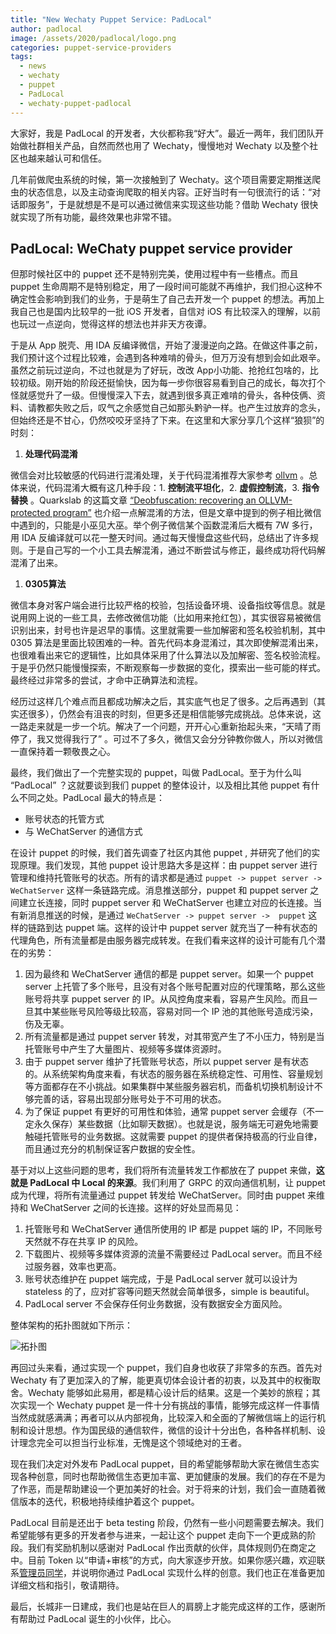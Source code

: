 ```yaml
---
title: "New Wechaty Puppet Service: PadLocal"
author: padlocal
image: /assets/2020/padlocal/logo.png
categories: puppet-service-providers
tags:
  - news
  - wechaty
  - puppet
  - PadLocal
  - wechaty-puppet-padlocal
---
```


大家好，我是 PadLocal 的开发者，大伙都称我“好大”。最近一两年，我们团队开始做社群相关产品，自然而然也用了 Wechaty，慢慢地对 Wechaty 以及整个社区也越来越认可和信任。

几年前做爬虫系统的时候，第一次接触到了 Wechaty。这个项目需要定期推送爬虫的状态信息，以及主动查询爬取的相关内容。正好当时有一句很流行的话：“对话即服务”，于是就想是不是可以通过微信来实现这些功能？借助 Wechaty 很快就实现了所有功能，最终效果也非常不错。

## PadLocal: WeChaty puppet service provider

但那时候社区中的 puppet 还不是特别完美，使用过程中有一些槽点。而且 puppet 生命周期不是特别稳定，用了一段时间可能就不再维护，我们担心这种不确定性会影响到我们的业务，于是萌生了自己去开发一个 puppet 的想法。再加上我自己也是国内比较早的一批 iOS 开发者，自信对 iOS 有比较深入的理解，以前也玩过一点逆向，觉得这样的想法也并非天方夜谭。

于是从 App 脱壳、用 IDA 反编译微信，开始了漫漫逆向之路。在做这件事之前，我们预计这个过程比较难，会遇到各种难啃的骨头，但万万没有想到会如此艰辛。虽然之前玩过逆向，不过也就是为了好玩，改改 App小功能、抢抢红包啥的，比较初级。刚开始的阶段还挺愉快，因为每一步你很容易看到自己的成长，每次打个怪就感觉升了一级。但慢慢深入下去，就遇到很多真正难啃的骨头，各种伎俩、资料、请教都失败之后，叹气之余感觉自己如那头黔驴一样。也产生过放弃的念头，但始终还是不甘心，仍然咬咬牙坚持了下来。在这里和大家分享几个这样“狼狈”的时刻：

1. **处理代码混淆**

 微信会对比较敏感的代码进行混淆处理，关于代码混淆推荐大家参考 [ollvm](https://github.com/obfuscator-llvm/obfuscator/wiki) 。总体来说，代码混淆大概有这几种手段：1. **控制流平坦化**，2. **虚假控制流**，3. **指令替换**
。Quarkslab 的这篇文章 [“Deobfuscation: recovering an OLLVM-protected program”](https://blog.quarkslab.com/deobfuscation-recovering-an-ollvm-protected-program.html) 也介绍一点解混淆的方法，但是文章中提到的例子相比微信中遇到的，只能是小巫见大巫。举个例子微信某个函数混淆后大概有 7W 多行，用 IDA 反编译就可以花一整天时间。通过每天慢慢盘这些代码，总结出了许多规则。于是自己写的一个小工具去解混淆，通过不断尝试与修正，最终成功将代码解混淆了出来。

1. **0305算法**

 微信本身对客户端会进行比较严格的校验，包括设备环境、设备指纹等信息。就是说用网上说的一些工具，去修改微信功能（比如用来抢红包），其实很容易被微信识别出来，封号也许是迟早的事情。这里就需要一些加解密和签名校验机制，其中 0305 算法是里面比较困难的一种。首先代码本身混淆过，其次即使解混淆出来，也很难看出来它的逻辑性，比如具体采用了什么算法以及加解密、签名校验流程。于是乎仍然只能慢慢探索，不断观察每一步数据的变化，摸索出一些可能的样式。最终经过非常多的尝试，才命中正确算法和流程。

经历过这样几个难点而且都成功解决之后，其实底气也足了很多。之后再遇到（其实还很多），仍然会有沮丧的时刻，但更多还是相信能够完成挑战。总体来说，这一路走来就是一步一个坑。解决了一个问题，开开心心重新抬起头来，“天晴了雨停了，我又觉得我行了” 。可过不了多久，微信又会分分钟教你做人，所以对微信一直保持着一颗敬畏之心。

最终，我们做出了一个完整实现的 puppet，叫做 PadLocal。至于为什么叫 “PadLocal” ？这就要谈到我们 puppet 的整体设计，以及相比其他 puppet 有什么不同之处。PadLocal 最大的特点是：

* 账号状态的托管方式
* 与 WeChatServer 的通信方式

在设计 puppet 的时候，我们首先调查了社区内其他 puppet , 并研究了他们的实现原理。我们发现，其他 puppet 设计思路大多是这样：由 puppet server 进行管理和维持托管账号的状态。所有的请求都是通过 `puppet -> puppet server -> WeChatServer` 这样一条链路完成。消息推送部分，puppet 和 puppet server 之间建立长连接，同时 puppet server 和 WeChatServer 也建立对应的长连接。当有新消息推送的时候，是通过 `WeChatServer -> puppet server ->  puppet` 这样的链路到达 puppet 端。这样的设计中 puppet server 就充当了一种有状态的代理角色，所有流量都是由服务器完成转发。在我们看来这样的设计可能有几个潜在的劣势：

1. 因为最终和 WeChatServer 通信的都是 puppet server。如果一个 puppet server 上托管了多个账号，且没有对各个账号配置对应的代理策略，那么这些账号将共享 puppet server 的 IP。从风控角度来看，容易产生风险。而且一旦其中某些账号风险等级比较高，容易对同一个 IP 池的其他账号造成污染，伤及无辜。
2. 所有流量都是通过 puppet server 转发，对其带宽产生了不小压力，特别是当托管账号中产生了大量图片、视频等多媒体资源时。
3. 由于 puppet server 维护了托管账号状态，所以 puppet server 是有状态的。从系统架构角度来看，有状态的服务器在系统稳定性、可用性、容量规划等方面都存在不小挑战。如果集群中某些服务器宕机，而备机切换机制设计不够完善的话，容易出现部分账号处于不可用的状态。  
4. 为了保证 puppet 有更好的可用性和体验，通常 puppet server 会缓存（不一定永久保存）某些数据（比如聊天数据）。也就是说，服务端无可避免地需要触碰托管账号的业务数据。这就需要 puppet 的提供者保持极高的行业自律，而且通过充分的机制保证客户数据的安全性。

基于对以上这些问题的思考，我们将所有流量转发工作都放在了 puppet 来做，**这就是 PadLocal 中 Local 的来源**。我们利用了 GRPC 的双向通信机制，让 puppet 成为代理，将所有流量通过 puppet 转发给 WeChatServer。同时由 puppet 来维持和 WeChatServer 之间的长连接。这样的好处显而易见：

1. 托管账号和 WeChatServer 通信所使用的 IP 都是 puppet 端的 IP，不同账号天然就不存在共享 IP 的风险。
2. 下载图片、视频等多媒体资源的流量不需要经过 PadLocal server。而且不经过服务器，效率也更高。
3. 账号状态维护在 puppet 端完成，于是 PadLocal server 就可以设计为 stateless 的了，应对扩容等问题天然就会简单很多，simple is beautiful。
4. PadLocal server 不会保存任何业务数据，没有数据安全方面风险。

整体架构的拓扑图就如下所示：

![拓扑图](/assets/2020/padlocal/topological-graph.png)

再回过头来看，通过实现一个 puppet，我们自身也收获了非常多的东西。首先对 Wechaty 有了更加深入的了解，能更真切体会设计者的初衷，以及其中的权衡取舍。Wechaty 能够如此易用，都是精心设计后的结果。这是一个美妙的旅程；其次实现一个 Wechaty puppet 是一件十分有挑战的事情，能够完成这样一件事情当然成就感满满；再者可以从内部视角，比较深入和全面的了解微信端上的运行机制和设计思想。作为国民级的通信软件，微信的设计十分出色，各种各样机制、设计理念完全可以担当行业标准，无愧是这个领域绝对的王者。

现在我们决定对外发布 PadLocal puppet，目的希望能够帮助大家在微信生态实现各种创意，同时也帮助微信生态更加丰富、更加健康的发展。我们的存在不是为了作恶，而是帮助建设一个更加美好的社会。对于将来的计划，我们会一直随着微信版本的迭代，积极地持续维护着这个 puppet。

PadLocal 目前是还出于 beta testing 阶段，仍然有一些小问题需要去解决。我们希望能够有更多的开发者参与进来，一起让这个 puppet 走向下一个更成熟的阶段。我们有奖励机制以感谢对 PadLocal 作出贡献的伙伴，具体规则仍在商定之中。目前 Token 以“申请+审核”的方式，向大家逐步开放。如果你感兴趣，欢迎联系[管理员同学](mailto:oxddoxdd@gmail.com)，并说明你通过 PadLocal 实现什么样的创意。我们也正在准备更加详细文档和指引，敬请期待。

最后，长城非一日建成，我们也是站在巨人的肩膀上才能完成这样的工作，感谢所有帮助过 PadLocal 诞生的小伙伴，比心。
